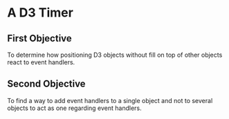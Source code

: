 A D3 Timer
==========

First Objective
---------------

To determine how positioning D3 objects without fill on top of other objects
react to event handlers.

Second Objective
----------------

To find a way to add event handlers to a single object and not to several
objects to act as one regarding event handlers.
